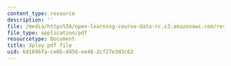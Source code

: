 ```yaml
---
content_type: resource
description: ''
file: /media/https%3A/open-learning-course-data-rc.s3.amazonaws.com/res-tll-004-stem-concept-videos-fall-2013/6d1696face0bd456ee482cf27e3d3c62_w4y12u5S0HE.pdf
file_type: application/pdf
resourcetype: Document
title: 3play pdf file
uid: 6d1696fa-ce0b-d456-ee48-2cf27e3d3c62
---
```

